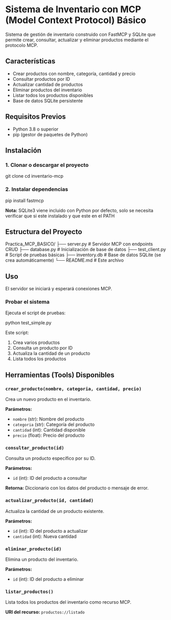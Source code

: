 # Sistema de Inventario con MCP (Model Context Protocol) Básico

Sistema de gestión de inventario construido con FastMCP y SQLite que permite crear, consultar, actualizar y eliminar productos mediante el protocolo MCP.

## Características

- Crear productos con nombre, categoría, cantidad y precio
- Consultar productos por ID
- Actualizar cantidad de productos
- Eliminar productos del inventario
- Listar todos los productos disponibles
- Base de datos SQLite persistente

## Requisitos Previos

- Python 3.8 o superior
- pip (gestor de paquetes de Python)

## Instalación

### 1. Clonar o descargar el proyecto

git clone <tu-repositorio>
cd inventario-mcp


### 2. Instalar dependencias
pip install fastmcp

**Nota:** SQLite3 viene incluido con Python por defecto, solo se necesita verificar que  si este instalado y que este en el PATH

## Estructura del Proyecto
Practica_MCP_BASICO/
├── server.py # Servidor MCP con endpoints CRUD
├── database.py # Inicialización de base de datos
├── test_client.py # Script de pruebas básicas
├── inventory.db # Base de datos SQLite (se crea automáticamente)
└── README.md # Este archivo


## Uso
El servidor se iniciará y esperará conexiones MCP.

### Probar el sistema

Ejecuta el script de pruebas:

python test_simple.py

Este script:
1. Crea varios productos
2. Consulta un producto por ID
3. Actualiza la cantidad de un producto
4. Lista todos los productos


##  Herramientas (Tools) Disponibles

### `crear_producto(nombre, categoria, cantidad, precio)`
Crea un nuevo producto en el inventario.

**Parámetros:**
- `nombre` (str): Nombre del producto
- `categoria` (str): Categoría del producto
- `cantidad` (int): Cantidad disponible
- `precio` (float): Precio del producto

### `consultar_producto(id)`
Consulta un producto específico por su ID.

**Parámetros:**
- `id` (int): ID del producto a consultar

**Retorna:** Diccionario con los datos del producto o mensaje de error.

### `actualizar_producto(id, cantidad)`
Actualiza la cantidad de un producto existente.

**Parámetros:**
- `id` (int): ID del producto a actualizar
- `cantidad` (int): Nueva cantidad

### `eliminar_producto(id)`
Elimina un producto del inventario.

**Parámetros:**
- `id` (int): ID del producto a eliminar

### `listar_productos()`
Lista todos los productos del inventario como recurso MCP.

**URI del recurso:** `productos://listado`








